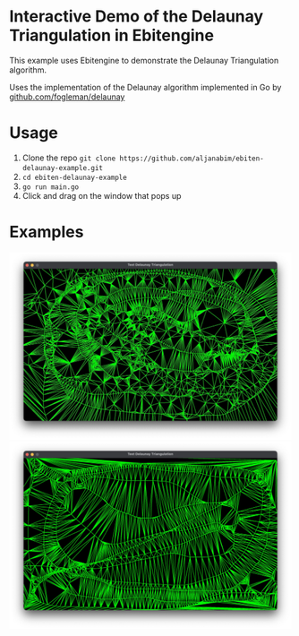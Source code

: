 # Interactive Demo of the Delaunay Triangulation in Ebitengine

This example uses Ebitengine to demonstrate the Delaunay Triangulation algorithm.

Uses the implementation of the Delaunay algorithm implemented in Go by [github.com/fogleman/delaunay](https://github.com/fogleman/delaunay)

# Usage

1. Clone the repo `git clone https://github.com/aljanabim/ebiten-delaunay-example.git`
2. `cd ebiten-delaunay-example`
3. `go run main.go`
4. Click and drag on the window that pops up

# Examples

![Example1](docs/imgs/example1.jpg)
![Example2](docs/imgs/example2.jpg)
